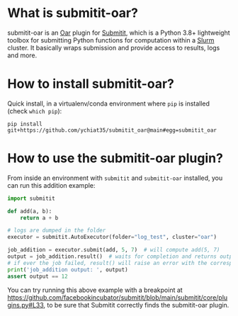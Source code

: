 # What is submitit-oar?
submitit-oar is an [Oar](https://oar.imag.fr/) plugin for [Submitit](https://github.com/facebookincubator/submitit), which is a Python 3.8+ lightweight toolbox for submitting Python functions for computation within a [Slurm](https://slurm.schedmd.com/quickstart.html) cluster. It basically wraps submission and provide access to results, logs and more.

# How to install submitit-oar?
Quick install, in a virtualenv/conda environment where `pip` is installed (check `which pip`):
```
pip install git+https://github.com/ychiat35/submitit_oar@main#egg=submitit_oar
```

# How to use the submitit-oar plugin?
From inside an environment with `submitit` and `submitit-oar` installed, you can run this addition example:

```python
import submitit

def add(a, b):
    return a + b

# logs are dumped in the folder
executor = submitit.AutoExecutor(folder="log_test", cluster="oar")

job_addition = executor.submit(add, 5, 7)  # will compute add(5, 7)
output = job_addition.result()  # waits for completion and returns output
# if ever the job failed, result() will raise an error with the corresponding trace
print('job_addition output: ', output)
assert output == 12
```

You can try running this above example with a breakpoint at https://github.com/facebookincubator/submitit/blob/main/submitit/core/plugins.py#L33, to be sure that Submitit correctly finds the submitit-oar plugin.
